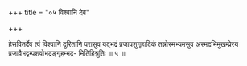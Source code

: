 +++
title = "०५ विश्वानि देव"

+++

हेसवितर्देव त्वं विश्वानि दुरितानि परासुव यद्भद्रं प्रजापशुगृहादिकं तन्नोस्मभ्यमसुव अस्मदभिमुखम्प्रेरय प्रजावैभद्वम्पशवोभद्रङ्गृहम्भद्र- मितिहिश्रुतिः ॥ ५ ॥